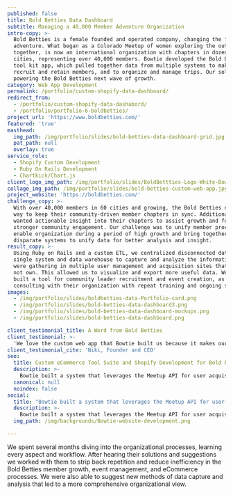 ```yaml
---
published: false
title: Bold Betties Data Dashboard
subtitle: Managing a 40,000 Member Adventure Organization
intro-copy: >-
  Bold Betties is a female founded and operated company, changing the face of
  adventure. What began as a Colorado Meetup of women exploring the outdoors
  together, is now an international organization with chapters in dozens of
  cities, representing over 40,000 members. Bowtie developed the Bold Betties
  tool kit app, which pulled together data from multiple systems to make it easier to
  recruit and retain members, and to organize and manage trips. Our solution is
  powering the Bold Betties next wave of growth.
category: Web App Development
permalink: /portfolio/custom-shopify-data-dashboard/
redirect_from:
  - /portfolio/custom-shopify-data-dashabord/
  - /portfolio/portfolio-6-boldbetties/
project_url: 'https://www.boldbetties.com/'
featured: 'true'
masthead:
  img_path: /img/portfolio/slides/bold-betties-data-dashboard-grid.jpg
  pat_path: null
  overlay: true
service_role:
  - Shopify Custom Development
  - Ruby On Rails Development
  - Chartkick/Chart.js
client_logo_img_path: /img/portfolio/slides/BoldBettties-Logo-White-Bowtie.png
collage_img_path: /img/portfolio/slides/bold-betties-custom-web-app.jpg
project_website: 'https://boldbetties.com/'
challenge_copy: >-
  With over 40,000 members in 60 cities and growing, the Bold Betties needed a
  way to keep their community-driven member chapters in sync. Additionally, they
  wanted actionable insight into their chapters to assist growth and foster
  stronger community engagement. Our challenge was to unify member processes to
  enable organization during a period of high growth and bring together
  disparate systems to unify data for better analysis and insight.
result_copy: >-
  Using Ruby on Rails and a custom ETL, we centralized disconnected data into a
  single system and data warehouse to capture and analyze the information they
  were gathering in multiple user management and acquisition sites that they did
  not own. This allowed us to visualize and export more useful data. We also
  built a tool for community leader recruitment and event creation, as well as
  consulting with their organization with repeat training and ongoing support. Bold Betties now has a single system that leverages the Meetup API for user acquisition, Shopify API for eCommerce, and a custom dashboard for member and event management and leadership recruitment.
images:
  - /img/portfolio/slides/boldbetties-data-Portfolio-card.png
  - /img/portfolio/slides/bold-betties-data-dashboard3.png
  - /img/portfolio/slides/bold-betties-data-dashboard-mockups.png
  - /img/portfolio/slides/bold-betties-data-dashboard.png

client_testimonial_title: A Word from Bold Betties
client_testimonial: >-
  'We love the custom web app that Bowtie built us because it makes our process easier and gives me the data I need to grow the organization effectively. Highly recommended.'
client_testimonial_cite: 'Niki, Founder and CEO'
seo:
  title: Custom eCommerce Tool Suite and Shopify Development for Bold Betties - Bowtie
  description: >-
    Bowtie built a system that leverages the Meetup API for user acquisition, Shopify API for eCommerce, and a custom dashboard for member and event management and leadership recruitment.
  canonical: null
  noindex: false
social:
  title: "Bowtie built a system that leverages the Meetup API for user acquisition, Shopify API for eCommerce, and a custom dashboard for member and event management and leadership recruitment."
  description: >-
    Bowtie built a system that leverages the Meetup API for user acquisition, Shopify API for eCommerce, and a custom dashboard for member and event management and leadership recruitment.
  img_path: /img/backgrounds/Bowtie-website-development.png

---
```


We spent several months diving into the organizational processes, learning every aspect and workflow. After hearing their solutions and suggestions we worked with them to strip back repetition and reduce inefficiency in the Bold Betties member growth, event management, and eCommerce processes. We were also able to suggest new methods of data capture and analysis that led to a more comprehensive organizational view.
